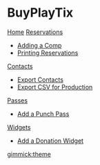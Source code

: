 # BuyPlayTix

[Home](index.md)
[Reservations]()

  * [Adding a Comp](reservations/add-comp.md)
  * [Printing Reservations](reservations/print-list.md)

[Contacts]()

  * [Export Contacts](contacts/export.md)
  * [Export CSV for Production](contacts/export-show.md)

[Passes]()

  * [Add a Punch Pass](passes/punchpass.md)

[Widgets]()

  * [Add a Donation Widget](widgets/donation.md)

[gimmick:theme](cerulean)

